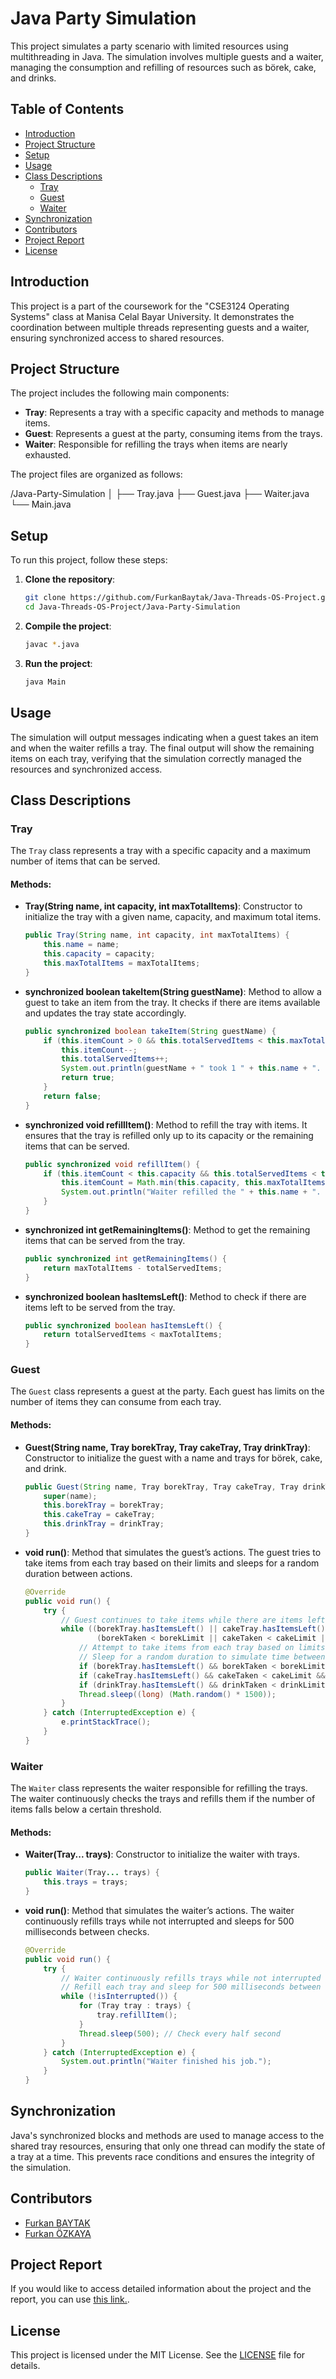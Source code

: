 # Java Party Simulation

This project simulates a party scenario with limited resources using multithreading in Java. The simulation involves multiple guests and a waiter, managing the consumption and refilling of resources such as börek, cake, and drinks.

## Table of Contents
- [Introduction](#introduction)
- [Project Structure](#project-structure)
- [Setup](#setup)
- [Usage](#usage)
- [Class Descriptions](#class-descriptions)
  - [Tray](#tray)
  - [Guest](#guest)
  - [Waiter](#waiter)
- [Synchronization](#synchronization)
- [Contributors](#contributors)
- [Project Report](#project-report)
- [License](#license)

## Introduction

This project is a part of the coursework for the "CSE3124 Operating Systems" class at Manisa Celal Bayar University. It demonstrates the coordination between multiple threads representing guests and a waiter, ensuring synchronized access to shared resources.

## Project Structure

The project includes the following main components:
- **Tray**: Represents a tray with a specific capacity and methods to manage items.
- **Guest**: Represents a guest at the party, consuming items from the trays.
- **Waiter**: Responsible for refilling the trays when items are nearly exhausted.

The project files are organized as follows:

  /Java-Party-Simulation
  │
  ├── Tray.java
  ├── Guest.java
  ├── Waiter.java
  └── Main.java

## Setup

To run this project, follow these steps:

1. **Clone the repository**:
    ```bash
    git clone https://github.com/FurkanBaytak/Java-Threads-OS-Project.git
    cd Java-Threads-OS-Project/Java-Party-Simulation
    ```

2. **Compile the project**:
    ```bash
    javac *.java
    ```

3. **Run the project**:
    ```bash
    java Main
    ```

## Usage

The simulation will output messages indicating when a guest takes an item and when the waiter refills a tray. The final output will show the remaining items on each tray, verifying that the simulation correctly managed the resources and synchronized access.

## Class Descriptions

### Tray

The `Tray` class represents a tray with a specific capacity and a maximum number of items that can be served.

#### Methods:

- **Tray(String name, int capacity, int maxTotalItems)**: Constructor to initialize the tray with a given name, capacity, and maximum total items.

    ```java
    public Tray(String name, int capacity, int maxTotalItems) {
        this.name = name;
        this.capacity = capacity;
        this.maxTotalItems = maxTotalItems;
    }
    ```

- **synchronized boolean takeItem(String guestName)**: Method to allow a guest to take an item from the tray. It checks if there are items available and updates the tray state accordingly.

    ```java
    public synchronized boolean takeItem(String guestName) {
        if (this.itemCount > 0 && this.totalServedItems < this.maxTotalItems) {
            this.itemCount--;
            this.totalServedItems++;
            System.out.println(guestName + " took 1 " + this.name + ". Items left on tray: " + this.itemCount);
            return true;
        }
        return false;
    }
    ```

- **synchronized void refillItem()**: Method to refill the tray with items. It ensures that the tray is refilled only up to its capacity or the remaining items that can be served.

    ```java
    public synchronized void refillItem() {
        if (this.itemCount < this.capacity && this.totalServedItems < this.maxTotalItems) {
            this.itemCount = Math.min(this.capacity, this.maxTotalItems - this.totalServedItems);
            System.out.println("Waiter refilled the " + this.name + ". Items now: " + this.itemCount);
        }
    }
    ```

- **synchronized int getRemainingItems()**: Method to get the remaining items that can be served from the tray.

    ```java
    public synchronized int getRemainingItems() {
        return maxTotalItems - totalServedItems;
    }
    ```

- **synchronized boolean hasItemsLeft()**: Method to check if there are items left to be served from the tray.

    ```java
    public synchronized boolean hasItemsLeft() {
        return totalServedItems < maxTotalItems;
    }
    ```

### Guest

The `Guest` class represents a guest at the party. Each guest has limits on the number of items they can consume from each tray.

#### Methods:

- **Guest(String name, Tray borekTray, Tray cakeTray, Tray drinkTray)**: Constructor to initialize the guest with a name and trays for börek, cake, and drink.

    ```java
    public Guest(String name, Tray borekTray, Tray cakeTray, Tray drinkTray) {
        super(name);
        this.borekTray = borekTray;
        this.cakeTray = cakeTray;
        this.drinkTray = drinkTray;
    }
    ```

- **void run()**: Method that simulates the guest’s actions. The guest tries to take items from each tray based on their limits and sleeps for a random duration between actions.

    ```java
    @Override
    public void run() {
        try {
            // Guest continues to take items while there are items left on any tray and the limits have not been reached
            while ((borekTray.hasItemsLeft() || cakeTray.hasItemsLeft() || drinkTray.hasItemsLeft()) &&
                    (borekTaken < borekLimit || cakeTaken < cakeLimit || drinkTaken < drinkLimit)) {
                // Attempt to take items from each tray based on limits
                // Sleep for a random duration to simulate time between taking items
                if (borekTray.hasItemsLeft() && borekTaken < borekLimit && borekTray.takeItem(getName())) borekTaken++;
                if (cakeTray.hasItemsLeft() && cakeTaken < cakeLimit && cakeTray.takeItem(getName())) cakeTaken++;
                if (drinkTray.hasItemsLeft() && drinkTaken < drinkLimit && drinkTray.takeItem(getName())) drinkTaken++;
                Thread.sleep((long) (Math.random() * 1500));
            }
        } catch (InterruptedException e) {
            e.printStackTrace();
        }
    }
    ```

### Waiter

The `Waiter` class represents the waiter responsible for refilling the trays. The waiter continuously checks the trays and refills them if the number of items falls below a certain threshold.

#### Methods:

- **Waiter(Tray... trays)**: Constructor to initialize the waiter with trays.

    ```java
    public Waiter(Tray... trays) {
        this.trays = trays;
    }
    ```

- **void run()**: Method that simulates the waiter’s actions. The waiter continuously refills trays while not interrupted and sleeps for 500 milliseconds between checks.

    ```java
    @Override
    public void run() {
        try {
            // Waiter continuously refills trays while not interrupted
            // Refill each tray and sleep for 500 milliseconds between checks
            while (!isInterrupted()) {
                for (Tray tray : trays) {
                    tray.refillItem();
                }
                Thread.sleep(500); // Check every half second
            }
        } catch (InterruptedException e) {
            System.out.println("Waiter finished his job.");
        }
    }
    ```

## Synchronization

Java's synchronized blocks and methods are used to manage access to the shared tray resources, ensuring that only one thread can modify the state of a tray at a time. This prevents race conditions and ensures the integrity of the simulation.

## Contributors

- [Furkan BAYTAK](https://github.com/FurkanBaytak)
- [Furkan ÖZKAYA](https://github.com/Elhier0)

## Project Report

If you would like to access detailed information about the project and the report, you can use [this link.](https://github.com/FurkanBaytak/Java-Threads-OS-Project/blob/main/ProjectReport.pdf).

## License

This project is licensed under the MIT License. See the [LICENSE](LICENSE) file for details.
